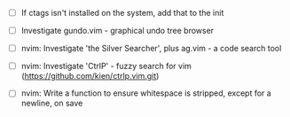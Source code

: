 * [ ] If ctags isn't installed on the system, add that to the init
* [ ] Investigate gundo.vim - graphical undo tree browser
* [ ] nvim: Investigate 'the Silver Searcher', plus ag.vim - a code search tool
* [ ] nvim: Investigate 'CtrlP' - fuzzy search for vim (https://github.com/kien/ctrlp.vim.git)
* [ ] nvim: Write a function to ensure whitespace is stripped, except for a newline, on save


